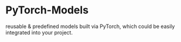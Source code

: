# PyTorch-Models
reusable &amp; predefined models built via PyTorch, which could be easily integrated into your project.
